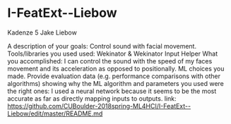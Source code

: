# I-FeatExt--Liebow
Kadenze 5
Jake Liebow

A description of your goals: Control sound with facial movement.
Tools/libraries you used used: Wekinator & Wekinator Input Helper
What you accomplished: I can control the sound with the speed of my faces movement and its acceleration as opposed to positionally.
ML choices you made. Provide evaluation data (e.g. performance comparisons with other algorithms) showing why the ML algorithm and parameters you used were the right ones: I used a neural network because it seems to be the most accurate as far as directly mapping inputs to outputs.
link: https://github.com/CUBoulder-2018spring-ML4HCI/I-FeatExt--Liebow/edit/master/README.md
